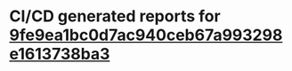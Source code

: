 # CI/CD generated reports for [9fe9ea1bc0d7ac940ceb67a993298e1613738ba3](https://github.com/hydephp/develop/commit/9fe9ea1bc0d7ac940ceb67a993298e1613738ba3)
